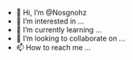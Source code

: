 - 👋 Hi, I’m @Nosgnohz
- 👀 I’m interested in ...
- 🌱 I’m currently learning ...
- 💞️ I’m looking to collaborate on ...
- 📫 How to reach me ...

<!---
Nosgnohz/Nosgnohz is a ✨ special ✨ repository because its `README.md` (this file) appears on your GitHub profile.
You can click the Preview link to take a look at your changes.
--->
